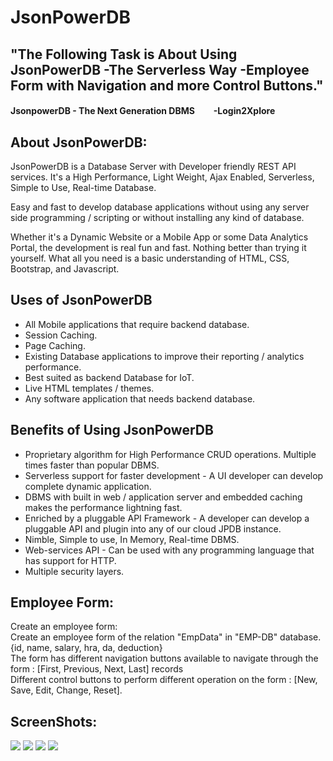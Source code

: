 # JsonPowerDB

<h2>"The Following Task is About Using JsonPowerDB -The Serverless Way -Employee Form with Navigation and more Control Buttons."</h2> 
         <h4>JsonpowerDB - The Next Generation DBMS &nbsp; &nbsp; &nbsp; &nbsp; -Login2Xplore</h4>
<h2> About JsonPowerDB: </h2>
<p>JsonPowerDB is a Database Server with Developer friendly REST API services. It's a High Performance, Light Weight, Ajax Enabled, Serverless, Simple to Use, Real-time Database.

Easy and fast to develop database applications without using any server side programming / scripting or without installing any kind of database.

Whether it's a Dynamic Website or a Mobile App or some Data Analytics Portal, the development is real fun and fast. Nothing better than trying it yourself. What all you need is a basic understanding of HTML, CSS, Bootstrap, and Javascript.</p>
<h2>Uses of JsonPowerDB</h2>
<ul>
<li>All Mobile applications that require backend database.</li>
<li>Session Caching.</li>
<li>Page Caching.</li>
<li>Existing Database applications to improve their reporting / analytics performance.</li>
<li>Best suited as backend Database for IoT.</li>
<li>Live HTML templates / themes.</li>
<li>Any software application that needs backend database.</li>
</ul>
<h2>Benefits of Using JsonPowerDB</h2>
<ul>
<li>Proprietary algorithm for High Performance CRUD operations. Multiple times faster than popular DBMS.</li>
<li>Serverless support for faster development - A UI developer can develop complete dynamic application.</li>
<li>DBMS with built in web / application server and embedded caching makes the performance lightning fast.</li>
<li>Enriched by a pluggable API Framework - A developer can develop a pluggable API and plugin into any of our cloud JPDB instance.</li>
<li>Nimble, Simple to use, In Memory, Real-time DBMS.</li>
<li>Web-services API - Can be used with any programming language that has support for HTTP.</li>
<li>Multiple security layers.</li></ul>
<h2>Employee Form:</h2>
<p>Create an employee form:<br>
   Create an employee form  of the relation "EmpData" in "EMP-DB" database.<br>
   {id, name, salary, hra, da, deduction}<br>
  The form has different navigation buttons available to navigate through the form : [First,  Previous, Next, Last] records<br>
  Different control buttons to perform different operation on the form : [New, Save, Edit, Change, Reset].
 </p>
<h2>ScreenShots:</h2>
<img src="https://user-images.githubusercontent.com/91979040/185802593-59a41439-2fd7-437c-a8fd-00b7cdcfbbf4.png">
<img src="https://user-images.githubusercontent.com/91979040/230161221-b74e3f7d-9ba0-48bd-a620-651a5e06d8eb.png">
<img src="https://user-images.githubusercontent.com/91979040/230161751-e9048781-3174-4e98-9a5a-b080d4b00a5b.png">
<img src="https://user-images.githubusercontent.com/91979040/230162094-68e63822-3056-4a17-a983-ce7e1f808a2d.png">



                                                                                                                          
